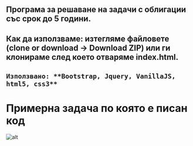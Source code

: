 **Програма за решаване на задачи с облигации със срок до 5 години.** 
 ----------
 Как да използваме:
 изтегляме файловете (clone or download -> Download ZIP) или ги клонираме след което отваряме index.html. 
 ----------
  `Използвано: **Bootstrap, Jquery, VanillaJS, html5, css3**`
 ----------

  # Примерна задача по която е писан код
  ![alt](https://i.ibb.co/q7vVyn8/2019-02-11.png)

